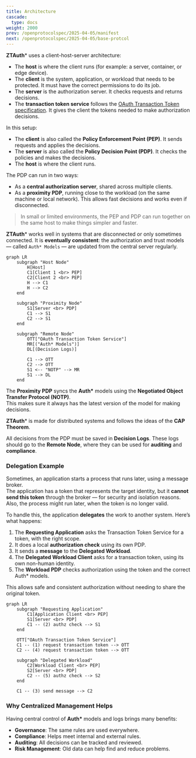 ```yaml
---
title: Architecture
cascade:
  type: docs
weight: 2000
prev: /openprotocolspec/2025-04-05/manifest
next: /openprotocolspec/2025-04-05/base-protcol
---
```

**ZTAuth*** uses a client-host-server architecture:

- The **host** is where the client runs (for example: a server, container, or edge device).
- The **client** is the system, application, or workload that needs to be protected. It must have the correct permissions to do its job.
- The **server** is the authorization server. It checks requests and returns decisions.
- The **transaction token service** follows the [OAuth Transaction Token specification](https://datatracker.ietf.org/doc/draft-ietf-oauth-transaction-tokens/). It gives the client the tokens needed to make authorization decisions.

In this setup:

- The **client** is also called the **Policy Enforcement Point (PEP)**. It sends requests and applies the decisions.
- The **server** is also called the **Policy Decision Point (PDP)**. It checks the policies and makes the decisions.
- The **host** is where the client runs.

The PDP can run in two ways:

- As a **central authorization server**, shared across multiple clients.
- As a **proximity PDP**, running close to the workload (on the same machine or local network). This allows fast decisions and works even if disconnected.

> In small or limited environments, the PEP and PDP can run together on the same host to make things simpler and faster.

**ZTAuth*** works well in systems that are disconnected or only sometimes connected. It is **eventually consistent**: the authorization and trust models — called `Auth* Models` — are updated from the central server regularly.

```mermaid
graph LR
    subgraph "Host Node"
        H[Host]
        C1[Client 1 <br> PEP]
        C2[Client 2 <br> PEP]
        H --> C1
        H --> C2
    end

    subgraph "Proximity Node"
        S1[Server <br> PDP]
        C1 --> S1
        C2 --> S1
    end

    subgraph "Remote Node"
        OTT["OAuth Transaction Token Service"]
        MR[("Auth* Models")]
        DL[(Decision Logs)]

        C1 --> OTT
        C2 --> OTT
        S1 <-- "NOTP" --> MR
        S1 --> DL
    end
```

The **Proximity PDP** syncs the **Auth\*** models using the **Negotiated Object Transfer Protocol (NOTP)**.  
This makes sure it always has the latest version of the model for making decisions.

**ZTAuth*** is made for distributed systems and follows the ideas of the **CAP Theorem**.

All decisions from the PDP must be saved in **Decision Logs**. These logs should go to the **Remote Node**, where they can be used for **auditing** and **compliance**.

### Delegation Example

Sometimes, an application starts a process that runs later, using a message broker.  
The application has a token that represents the target identity, but it **cannot send this token** through the broker — for security and isolation reasons.  
Also, the process might run later, when the token is no longer valid.

To handle this, the application **delegates** the work to another system. Here’s what happens:

1. The **Requesting Application** asks the Transaction Token Service for a token, with the right scope.
2. It does a local **authorization check** using its own PDP.
3. It sends a **message** to the **Delegated Workload**.
4. The **Delegated Workload Client** asks for a transaction token, using its own non-human identity.
5. The **Workload PDP** checks authorization using the token and the correct Auth\* models.

This allows safe and consistent authorization without needing to share the original token.

```mermaid
graph LR
    subgraph "Requesting Application"
        C1[Application Client <br> PEP]
        S1[Server <br> PDP]
        C1 -- (2) authz check --> S1
    end

    OTT["OAuth Transaction Token Service"]
    C1 -- (1) request transaction token --> OTT
    C2 -- (4) request transaction token --> OTT

    subgraph "Delegated Workload"
        C2[Workload Client <br> PEP]
        S2[Server <br> PDP]
        C2 -- (5) authz check --> S2
    end

    C1 -- (3) send message --> C2
```

### Why Centralized Management Helps

Having central control of **Auth\*** models and logs brings many benefits:

- **Governance**: The same rules are used everywhere.
- **Compliance**: Helps meet internal and external rules.
- **Auditing**: All decisions can be tracked and reviewed.
- **Risk Management**: Old data can help find and reduce problems.
